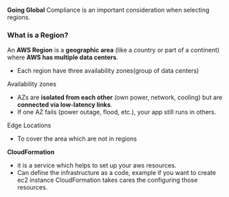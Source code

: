 **Going Global**
Compliance is an important consideration when selecting regions.

### **What is a Region?**
An **AWS Region** is a **geographic area** (like a country or part of a continent) where **AWS has multiple data centers**.
- Each region have three availability zones(group of data centers)

Availability  zones
- AZs are **isolated from each other** (own power, network, cooling) but are **connected via low-latency links**.
- If one AZ fails (power outage, flood, etc.), your app still runs in others.

Edge Locations
- To cover the area which are not in regions



**CloudFormation**
 - it is a service which helps to set up your aws resources.
 - Can define  the infrastructure as a code, example if you want to create ec2 instance CloudFormation takes cares the configuring those resources.